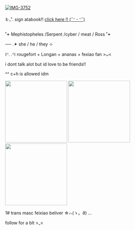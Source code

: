<a href="https://imgbb.com/"><img src="https://i.ibb.co/krp01m9/IMG-3752.jpg" alt="IMG-3752" border="0"></a>

༉‧₊˚. sign atabook!! [click here !! (˶ᵔ ᵕ ᵔ˶)](https://mephistopheles.atabook.org)

˚𖥔 Mephistopheles /Serpent /cyber / meat / Ross ˚𖥔 

── .✦ she / he / they ⊹ ࣪  
                                        
 ꒰ᐢ. .ᐢ꒱ rougefort + Longan + ananas + fexiao fan >ᴗ<

i dont talk alot but id love to be friends!! 
                       
^^ c+h is allowed idm

<img src="https://i.postimg.cc/GtZqcsWs/IMG-3757.png" width="200"> <img src="https://i.postimg.cc/FsBL84jw/IMG-3758.jpg" width="200"><img src="https://i.postimg.cc/T2WssdMW/IMG-3756.png" width="200">

1# trans masc feixiao beliver ☆⌒(ゝ。∂) ... 

follow for a blt >_<








































































































